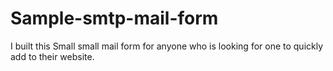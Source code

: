 # Sample-smtp-mail-form
I built this Small small mail form for anyone who is looking for one to quickly add to their website. 

